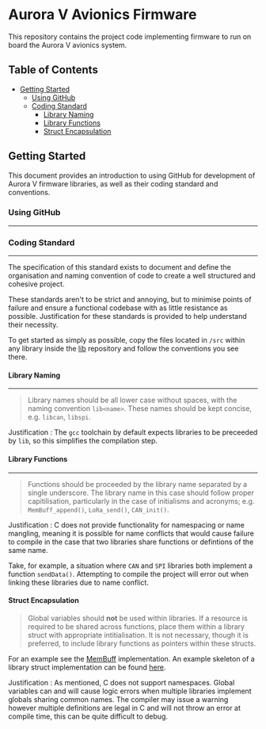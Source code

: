# Aurora V Avionics Firmware
This repository contains the project code implementing firmware to run on board the Aurora V avionics system. 

## Table of Contents
<!-- mtoc-start -->

* [Getting Started](#getting-started)
  * [Using GitHub](#using-github)
  * [Coding Standard](#coding-standard)
    * [Library Naming](#library-naming)
    * [Library Functions](#library-functions)
    * [Struct Encapsulation](#struct-encapsulation)

<!-- mtoc-end -->

## Getting Started
This document provides an introduction to using GitHub for development of Aurora V firmware libraries, as well as their coding standard and conventions. 

### Using GitHub
---

### Coding Standard
---
The specification of this standard exists to document and define the organisation and naming convention of code to create a well structured and cohesive project. 

These standards aren't to be strict and annoying, but to minimise points of failure and ensure a functional codebase with as little resistance as possible. Justification for these standards is provided to help understand their necessity.

<!-- TODO: add in link URLs -->
To get started as simply as possible, copy the files located in ```/src``` within any library inside the [lib]() repository and follow the conventions you see there.

#### Library Naming
---
> Library names should be all lower case without spaces, with the naming convention ```lib<name>```. These names should be kept concise,  e.g. ```libcan```, ```libspi```.

Justification
: The ```gcc``` toolchain by default expects libraries to be preceeded by ```lib```, so this simplifies the compilation step.

#### Library Functions
---
> Functions should be proceeded by the library name separated by a single underscore. The library name in this case should follow proper capitilisation, particularly in the case of initialisms and acronyms; e.g. ```MemBuff_append()```, ```LoRa_send()```, ```CAN_init()```.

Justification
: C does not provide functionality for namespacing or name mangling, meaning it is possible for name conflicts that would cause failure to compile in the case that two libraries share functions or defintions of the same name.

Take, for example, a situation where ```CAN``` and ```SPI``` libraries both implement a function ```sendData()```. Attempting to compile the project will error out when linking these libraries due to name conflict.

#### Struct Encapsulation
> Global variables should **not** be used within libraries. If a resource is required to be shared across functions, place them within a library struct with appropriate intitialisation. It is not necessary, though it is preferred, to include library functions as pointers within these structs.

<!-- TODO: add in link URLs -->
For an example see the [MemBuff]() implementation. An example skeleton of a library struct implementation can be found [here]().

Justification
: As mentioned, C does not support namespaces. Global variables can and will cause logic errors when multiple libraries implement globals sharing common names. The compiler may issue a warning however multiple definitions are legal in C and will not throw an error at compile time, this can be quite difficult to debug.
